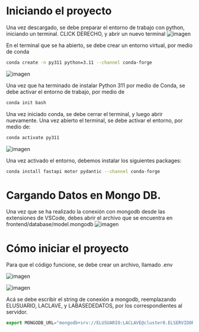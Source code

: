 # Iniciando el proyecto
Una vez descargado, se debe preparar el entorno de trabajo con python, iniciando un terminal. 
CLICK DERECHO, y abrir un nuevo terminal
![imagen](https://user-images.githubusercontent.com/109394677/204371310-33d6f355-207d-4607-8fa1-7608f06de421.png)

En el terminal que se ha abierto, se debe crear un entorno virtual, por medio de conda

```bash
conda create -n py311 python=3.11 --channel conda-forge
```

![imagen](https://user-images.githubusercontent.com/109394677/204371606-9aad81c6-cc7d-45a4-8be4-1f61e5937adb.png)


Una vez que ha terminado de instalar Python 311 por medio de Conda, se debe activar el entorno de trabajo, por medio de 

```bash
conda init bash
```
Una vez iniciado conda, se debe cerrar el terminal, y luego abrir nuevamente. 
Una vez abierto el terminal, se debe activar el entorno, por medio de: 

```bash
conda activate py311
```
![imagen](https://user-images.githubusercontent.com/109394677/204372160-82bfeca4-5dd0-4788-8cd6-d68ecdea4bbd.png)

Una vez activado el entorno, debemos instalar los siguientes packages: 

```bash
conda install fastapi motor pydantic --channel conda-forge
```
# Cargando Datos en Mongo DB. 
Una vez que se ha realizado la conexión con mongodb desde las extensiones de VSCode, debes abrir el archivo que se encuentra en frontend/database/model.mongodb
![imagen](https://user-images.githubusercontent.com/109394677/204374598-c01ef81a-6f8d-4703-943f-acfac0e1a853.png)


# Cómo iniciar el proyecto
Para que el código funcione, se debe crear un archivo, llamado .env

![imagen](https://user-images.githubusercontent.com/109394677/204375633-d9a37320-fe93-4033-8d68-cdca99390c88.png)

![imagen](https://user-images.githubusercontent.com/109394677/204375683-6e4968e9-408d-4539-a9c6-362ab87c8926.png)

Acá se debe escribir el string de conexión a mongodb, reemplazando ELUSUARIO, LACLAVE, y LABASEDEDATOS, por los correspondientes al servidor. 
```js
export MONGODB_URL="mongodb+srv://ELUSUARIO:LACLAVE@cluster0.ELSERVIDOR.mongodb.net/LABASEDEDATOS?retryWrites=true&w=majority"
```



